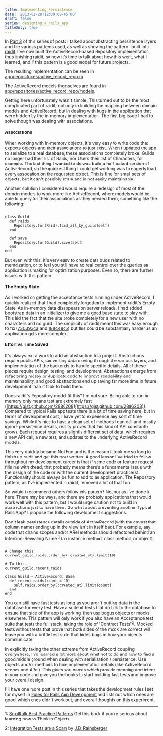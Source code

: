 ```yaml
---
title: Implementing Persistence
date: '2013-01-28T12:00:00-05:00'
draft: false
series: designing_a_rails_app
titleOnly: true
---
```


In [Part 3](/2012/07/13/abstract_persistence_logic) of this series of posts I talked about abstracting persistence layers and the various patterns used, as well as showing the pattern I built into [raidit](http://github.com/jasonroelofs/raidit). I've now built the ActiveRecord-based Repository implementation, thus finishing raidit, so now it's time to talk about how this went, what I learned, and if this pattern is a good model for future projects.

The resulting implementation can be seen in [app/repositories/active_record_repo.rb](https://github.com/jasonroelofs/raidit/blob/master/app/repositories/active_record_repo.rb).

The ActiveRecord models themselves are found in [app/repositories/active_record_repo/models](https://github.com/jasonroelofs/raidit/tree/master/app/repositories/active_record_repo/models).

Getting here unfortunately wasn't simple. This turned out to be the most complicated part of raidit, not only in building the mapping between domain models and ActiveRecord, but in dealing with bugs in the application that were hidden by the in-memory implementation. The first big issue I had to solve though was dealing with associations.

#### Associations

When working with in-memory objects, it's very easy to write code that expects objects and their associations to just exist. When I updated the app to serialize to a real database, these associations completely broke. Guilds no longer had their list of Raids, nor Users their list of Characters, for example. The last thing I wanted to do was build a half-baked version of ActiveRecord, so the quickest thing I could get working was to eagerly load every assocation on the requested object. This is fine for small sets of objects, but it can't possibly scale and is not easily maintainable.

Another solution I considered would require a redesign of most of the domain models to work more like ActiveRecord, where models would be able to query for their associations as they needed them, something like the following:

<pre><code data-language="ruby">
class Guild
  def raids
    Repository.for(Raid).find_all_by_guild(self)
  end
  
  def save
    Repository.for(Guild).save(self)
  end
end   
</code></pre>

But even with this, it's very easy to create data bugs related to memoization, or to feel you still have no real control over the queries an application is making for optimization purposes. Even so, there are further issues with this pattern.

#### The Empty State

As I worked on getting the acceptance tests running under ActiveRecord, I quickly realized that I had completely forgotten to implement raidit's Empty State. As in-memory data disappears on server reloads, I had added bootstrap data in an initializer to give me a good base state to play with. This hid the fact that the site broke completely for a new user with no characters and no guild. The simplicity of raidit meant this was easy enough to fix ([7303934a](https://github.com/jasonroelofs/raidit/commit/7303934a7945af01c99430fe0a3faeb92a15d27c)  and [188c48c5](https://github.com/jasonroelofs/raidit/commit/188c48c5d512da2bc167cc02f0a777f147eaa6c4)) but this could be substantially harder as an application gets more complex.

#### Effort vs Time Saved

It's always extra work to add an abstraction to a project. Abstractions require public APIs, converting data moving through the various layers, and implementation of the backends to handle specific details. All of these pieces require design, testing, and development. Abstractions emerge from refactoring messy or duplicate code to improve readability and maintainability, and good abstractions end up saving far more time in future development than it took to build them.

Does raidit's Repository model fit this? I'm not sure. Being able to run in-memory only means test are extremely fast ([https://gist.github.com/2886208](https://gist.github.com/2886208)). Compared to typical Rails app tests there is a lot of time saving here, but in terms of development cost, I have yet to experience any sort of time savings. While it's nice to have a clean set of methods I can call and mostly ignore persistence details, reality proves that this kind of API constantly grows. Each request requires a slightly different set of data, which requires a new API call, a new test, and updates to the underlying ActiveRecord models.

This very quickly became Not Fun and is the reason it took me so long to finish up raidit and get this post written. A good lesson I've tried to follow throughout my development career is that if some code or feature request fills me with dread, that probably means there's a fundamental issue with the design of the code or with the current development practice(s). Functionality should always be fun to add to an application. The Repository pattern, as I've implemented in raidit, removed a lot of that fun.

So would I recommend others follow this pattern? No, not as I've done it here. There may be ways, and there are probably applications that would work well with this pattern, but I would urge caution not to build in abstractions just to have them. So what about preventing another Typical Rails App? I propose the following development suggestions.

Don't leak persistence details outside of ActiveRecord (with the caveat that column names ending up in the view isn't in itself bad). For example, any code that chains scopes and/or ARel methods should refactored behind an Intention-Revealing Name <sup>[1](#footnote)</sup> (an instance method, class method, or object).

<pre><code data-language="ruby">
# Change this
current_guild.raids.order_by(:created_at).limit(10)

# To this
current_guild.recent_raids

class Guild < ActiveRecord::Base
  def recent_raids(count = 10)
    self.raids.order_by(:created_at).limit(count)
  end
end   
</code></pre>

You can still have fast tests as long as you aren't putting data in the database for every test. Have a suite of tests that do talk to the database to ensure that side of the app is working, then use bogus objects or mocks elsewhere. This pattern will only work if you also have an Acceptance test suite that tests the full stack, taking the role of "Contract Tests"<sup>[2](#footnote)</sup>. Mocked tests without tests that prove that both sides of the mock are correct will leave you with a brittle test suite that hides bugs in how your objects communicate.

In explicitly taking the other extreme from ActiveRecord coupling everywhere, I've learned a lot more about what not to do and how to find a good middle ground when dealing with serialization / persistence. Use objects and/or methods to hide implementation details (like ActiveRecord scopes and ARel). This gives you names which provide meaning and intent in your code and give you the hooks to start building fast tests and improve your overall design.

I'll have one more post in this series that takes the development rules I set for myself in [Rules for Rails App Development](/2012/06/05/rules-for-rails-app-development) and lists out which ones are good, which ones didn't work out, and overall thoughts on this experiment.

---

<a name="footnote"></a>
1: [Smalltalk Best Practice Patterns](http://www.amazon.com/Smalltalk-Best-Practice-Patterns-Kent/dp/013476904X) Get this book if you're serious about learning how to Think in Objects.

2: [Integration Tests are a Scam](http://www.infoq.com/presentations/integration-tests-scam) by [J.B. Rainsberger](http://www.jbrains.ca/)
